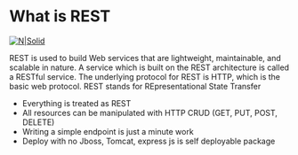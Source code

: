 # What is REST

[![N|Solid](https://cldup.com/dTxpPi9lDf.thumb.png)](https://nodesource.com/products/nsolid)

REST is used to build Web services that are lightweight, maintainable, and scalable in nature. A service which is built on the REST architecture is called a RESTful service. The underlying protocol for REST is HTTP, which is the basic web protocol. REST stands for REpresentational State Transfer

  - Everything is treated as REST
  - All resources can be manipulated with HTTP CRUD (GET, PUT, POST, DELETE)
  - Writing a simple endpoint is just a minute work
  - Deploy with no Jboss, Tomcat, express js is self deployable package 